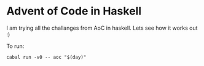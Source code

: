 # Advent of Code in Haskell

I am trying all the challanges from AoC in haskell. Lets see how it works out :)

To run: 
```
cabal run -v0 -- aoc "$(day)"
```
